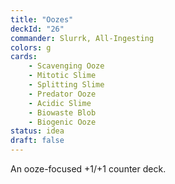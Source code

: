 ```yaml
---
title: "Oozes"
deckId: "26"
commander: Slurrk, All-Ingesting
colors: g
cards:
    - Scavenging Ooze
    - Mitotic Slime
    - Splitting Slime
    - Predator Ooze
    - Acidic Slime
    - Biowaste Blob
    - Biogenic Ooze
status: idea
draft: false
---
```


An ooze-focused +1/+1 counter deck.
